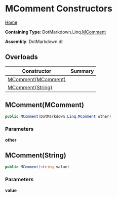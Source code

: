 # MComment Constructors

[Home](../../../../README.md)

**Containing Type**: DotMarkdown\.Linq\.[MComment](../README.md)

**Assembly**: DotMarkdown\.dll

## Overloads

| Constructor | Summary |
| ----------- | ------- |
| [MComment(MComment)](#DotMarkdown_Linq_MComment__ctor_DotMarkdown_Linq_MComment_) | |
| [MComment(String)](#DotMarkdown_Linq_MComment__ctor_System_String_) | |

## MComment\(MComment\) <a name="DotMarkdown_Linq_MComment__ctor_DotMarkdown_Linq_MComment_"></a>

```csharp
public MComment(DotMarkdown.Linq.MComment other)
```

### Parameters

**other**

## MComment\(String\) <a name="DotMarkdown_Linq_MComment__ctor_System_String_"></a>

```csharp
public MComment(string value)
```

### Parameters

**value**
